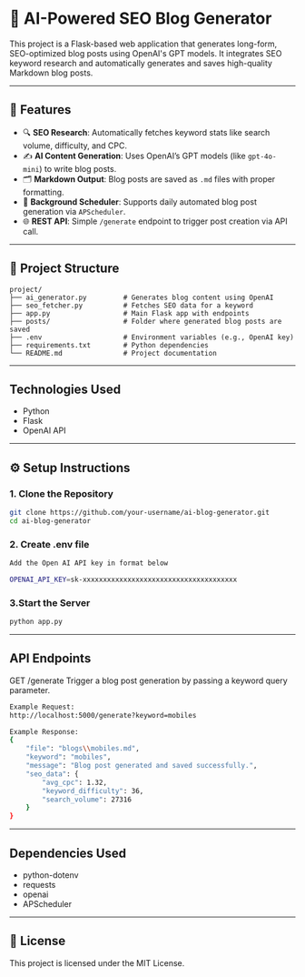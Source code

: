 # 🧠 AI-Powered SEO Blog Generator

This project is a Flask-based web application that generates long-form, SEO-optimized blog posts using OpenAI's GPT models. It integrates SEO keyword research and automatically generates and saves high-quality Markdown blog posts.

---

## 🚀 Features

- 🔍 **SEO Research**: Automatically fetches keyword stats like search volume, difficulty, and CPC.
- ✍️ **AI Content Generation**: Uses OpenAI’s GPT models (like `gpt-4o-mini`) to write blog posts.
- 🗂️ **Markdown Output**: Blog posts are saved as `.md` files with proper formatting.
- 🔄 **Background Scheduler**: Supports daily automated blog post generation via `APScheduler`.
- 🌐 **REST API**: Simple `/generate` endpoint to trigger post creation via API call.

---

## 📁 Project Structure

```text
project/
├── ai_generator.py         # Generates blog content using OpenAI
├── seo_fetcher.py          # Fetches SEO data for a keyword
├── app.py                  # Main Flask app with endpoints
├── posts/                  # Folder where generated blog posts are saved
├── .env                    # Environment variables (e.g., OpenAI key)
├── requirements.txt        # Python dependencies
└── README.md               # Project documentation
```

---
## Technologies Used

- Python
- Flask
- OpenAI API

---
## ⚙️ Setup Instructions
### 1. Clone the Repository
```bash
git clone https://github.com/your-username/ai-blog-generator.git
cd ai-blog-generator
```
### 2. Create .env file
```bash
Add the Open AI API key in format below 

OPENAI_API_KEY=sk-xxxxxxxxxxxxxxxxxxxxxxxxxxxxxxxxxxxxxx
```
### 3.Start the Server
```bash
python app.py
```
---
## API Endpoints
GET /generate
Trigger a blog post generation by passing a keyword query parameter.
```bash
Example Request:
http://localhost:5000/generate?keyword=mobiles
```
```bash
Example Response:
{
    "file": "blogs\\mobiles.md",
    "keyword": "mobiles",
    "message": "Blog post generated and saved successfully.",
    "seo_data": {
        "avg_cpc": 1.32,
        "keyword_difficulty": 36,
        "search_volume": 27316
    }
}
```
---
## Dependencies Used

- python-dotenv
- requests
- openai
- APScheduler

---
## 📝 License
This project is licensed under the MIT License.

